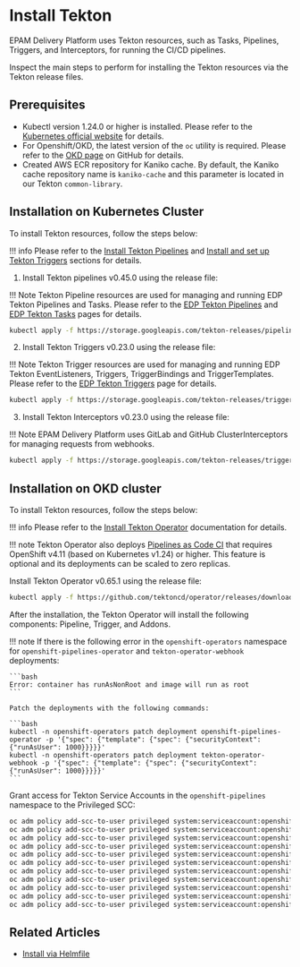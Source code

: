 # Install Tekton

EPAM Delivery Platform uses Tekton resources, such as Tasks, Pipelines, Triggers, and Interceptors, for running the CI/CD pipelines.

Inspect the main steps to perform for installing the Tekton resources via the Tekton release files.

## Prerequisites

* Kubectl version 1.24.0 or higher is installed. Please refer to the [Kubernetes official website](https://v1-24.docs.kubernetes.io/releases/download/) for details.
* For Openshift/OKD, the latest version of the `oc` utility is required. Please refer to the [OKD page](https://github.com/okd-project/okd/releases) on GitHub for details.
* Created AWS ECR repository for Kaniko cache. By default, the Kaniko cache repository name is `kaniko-cache` and this parameter is located in our Tekton `common-library`.

## Installation on Kubernetes Cluster

To install Tekton resources, follow the steps below:

!!! info
    Please refer to the [Install Tekton Pipelines](https://tekton.dev/docs/installation/pipelines/) and
    [Install and set up Tekton Triggers](https://tekton.dev/docs/installation/triggers/) sections for details.

1. Install Tekton pipelines v0.45.0 using the release file:

  !!! Note
      Tekton Pipeline resources are used for managing and running EDP Tekton Pipelines and Tasks.
      Please refer to the [EDP Tekton Pipelines](https://github.com/epam/edp-tekton/tree/master/charts/pipelines-library/templates/pipelines) and
      [EDP Tekton Tasks](https://github.com/epam/edp-tekton/tree/master/charts/pipelines-library/templates/tasks) pages for details.

   ```bash
   kubectl apply -f https://storage.googleapis.com/tekton-releases/pipeline/previous/v0.45.0/release.yaml
   ```

2. Install Tekton Triggers v0.23.0 using the release file:

  !!! Note
      Tekton Trigger resources are used for managing and running EDP Tekton EventListeners, Triggers, TriggerBindings and TriggerTemplates.
      Please refer to the [EDP Tekton Triggers](https://github.com/epam/edp-tekton/tree/master/charts/pipelines-library/templates/triggers) page for details.

   ```bash
   kubectl apply -f https://storage.googleapis.com/tekton-releases/triggers/previous/v0.23.0/release.yaml
   ```

3. Install Tekton Interceptors v0.23.0 using the release file:

  !!! Note
      EPAM Delivery Platform uses GitLab and GitHub ClusterInterceptors for managing requests from webhooks.

   ```bash
   kubectl apply -f https://storage.googleapis.com/tekton-releases/triggers/previous/v0.23.0/interceptors.yaml
   ```

## Installation on OKD cluster

To install Tekton resources, follow the steps below:

!!! info
    Please refer to the [Install Tekton Operator](https://tekton.dev/docs/operator/) documentation for details.

!!! note
    Tekton Operator also deploys [Pipelines as Code CI](https://pipelinesascode.com/) that requires OpenShift v4.11 (based on Kubernetes v1.24) or higher. This feature is optional and its deployments can be scaled to zero replicas.

Install Tekton Operator v0.65.1 using the release file:

```bash
kubectl apply -f https://github.com/tektoncd/operator/releases/download/v0.65.1/openshift-release.yaml
```

After the installation, the Tekton Operator will install the following components: Pipeline, Trigger, and Addons.

!!! note
    If there is the following error in the `openshift-operators` namespace for `openshift-pipelines-operator` and `tekton-operator-webhook` deployments:

    ```bash
    Error: container has runAsNonRoot and image will run as root
    ```

    Patch the deployments with the following commands:

    ```bash
    kubectl -n openshift-operators patch deployment openshift-pipelines-operator -p '{"spec": {"template": {"spec": {"securityContext": {"runAsUser": 1000}}}}}'
    kubectl -n openshift-operators patch deployment tekton-operator-webhook -p '{"spec": {"template": {"spec": {"securityContext": {"runAsUser": 1000}}}}}'
    ```

Grant access for Tekton Service Accounts in the `openshift-pipelines` namespace to the Privileged SCC:

```bash
oc adm policy add-scc-to-user privileged system:serviceaccount:openshift-pipelines:tekton-operators-proxy-webhook
oc adm policy add-scc-to-user privileged system:serviceaccount:openshift-pipelines:tekton-pipelines-controller
oc adm policy add-scc-to-user privileged system:serviceaccount:openshift-pipelines:tekton-pipelines-resolvers
oc adm policy add-scc-to-user privileged system:serviceaccount:openshift-pipelines:tekton-pipelines-webhook
oc adm policy add-scc-to-user privileged system:serviceaccount:openshift-pipelines:tekton-triggers-controller
oc adm policy add-scc-to-user privileged system:serviceaccount:openshift-pipelines:tekton-triggers-core-interceptors
oc adm policy add-scc-to-user privileged system:serviceaccount:openshift-pipelines:tekton-triggers-webhook
oc adm policy add-scc-to-user privileged system:serviceaccount:openshift-pipelines:pipelines-as-code-controller
oc adm policy add-scc-to-user privileged system:serviceaccount:openshift-pipelines:pipelines-as-code-watcher
oc adm policy add-scc-to-user privileged system:serviceaccount:openshift-pipelines:pipelines-as-code-webhook
oc adm policy add-scc-to-user privileged system:serviceaccount:openshift-pipelines:default
```

## Related Articles

* [Install via Helmfile](install-via-helmfile.md)
